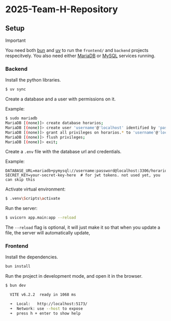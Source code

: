 # 2025-Team-H-Repository

## Setup

> [!IMPORTANT]
> You need both [bun](https://bun.sh/) and [uv](https://docs.astral.sh/uv/getting-started/installation/) to run the `frontend/` and `backend` projects respecitvely.
> You also need either [MariaDB](https://mariadb.org/) or [MySQL](https://dev.mysql.com/downloads/installer/) services running.

### Backend
Install the python libraries.
```sh
$ uv sync
```

Create a database and a user with permissions on it.

Example:
```sh
$ sudo mariadb
MariaDB [(none)]> create database horarios;
MariaDB [(none)]> create user 'username'@'localhost' identified by 'password';
MariaDB [(none)]> grant all privileges on horarios.* to 'username'@'localhost';
MariaDB [(none)]> flush privileges;
MariaDB [(none)]> exit;
```

Create a `.env` file with the database url and credentials.

Example:
```env
DATABASE_URL=mariadb+pymysql://username:password@localhost:3306/horarios
SECRET_KEY=your-secret-key-here  # for jwt tokens. not used yet, you can skip this
```
Activate virtual environment:
```sh
$ .venv\Scripts\activate
```
Run the server:
```sh
$ uvicorn app.main:app --reload

```
The `--reload` flag is optional, it will just make it so that when you update a file, the server will automatically update,

### Frontend

Install the dependencies.
```sh
bun install
```

Run the project in development mode, and open it in the browser.
```sh
$ bun dev

  VITE v6.2.2  ready in 1068 ms

  ➜  Local:   http://localhost:5173/
  ➜  Network: use --host to expose
  ➜  press h + enter to show help
```
